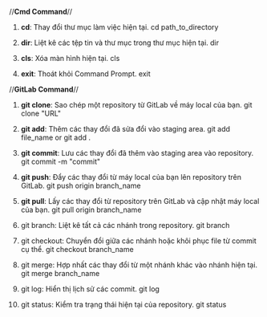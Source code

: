 //**Cmd Command**//

1. **cd**: Thay đổi thư mục làm việc hiện tại.
cd path_to_directory

2. **dir**: Liệt kê các tệp tin và thư mục trong thư mục hiện tại.
dir

3. **cls**: Xóa màn hình hiện tại.
cls

4. **exit**: Thoát khỏi Command Prompt.
exit

//**GitLab Command**//

1. **git clone**: Sao chép một repository từ GitLab về máy local của bạn.
git clone "URL"

2. **git add**: Thêm các thay đổi đã sửa đổi vào staging area.
git add file_name or git add .

3. **git commit**: Lưu các thay đổi đã thêm vào staging area vào repository.
git commit -m "commit"

4. **git push**: Đẩy các thay đổi từ máy local của bạn lên repository trên GitLab.
git push origin branch_name

5. **git pull**: Lấy các thay đổi từ repository trên GitLab và cập nhật máy local của bạn.
git pull origin branch_name

6. git branch: Liệt kê tất cả các nhánh trong repository.
git branch

7. git checkout: Chuyển đổi giữa các nhánh hoặc khôi phục file từ commit cụ thể.
git checkout branch_name

8. git merge: Hợp nhất các thay đổi từ một nhánh khác vào nhánh hiện tại.
git merge branch_name

9. git log: Hiển thị lịch sử các commit.
git log

10. git status: Kiểm tra trạng thái hiện tại của repository.
git status

